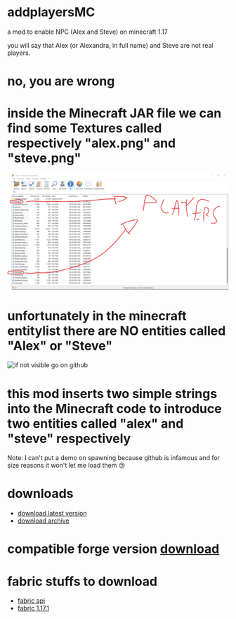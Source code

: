 # addplayersMC
a mod to enable NPC (Alex and Steve) on minecraft 1.17

you will say that Alex (or Alexandra, in full name) and Steve are not real players.
# no, you are wrong
# inside the Minecraft JAR file we can find some Textures called respectively "alex.png" and "steve.png"
![if not visible go on github](./support/1.png)



# unfortunately in the minecraft entitylist there are NO entities called "Alex" or "Steve"
![if not visible go on github](./support/demo.gif)



# this mod inserts two simple strings into the Minecraft code to introduce two entities called "alex" and "steve" respectively
Note: I can't put a demo on spawning because github is infamous and for size reasons it won't let me load them 😢


# downloads 
- [download latest version](https://www.planetminecraft.com/mod/add-players/download/file/15748618/) 
- [download archive](https://github.com/star08-web/addplayersMC/releases)


# compatible forge version  [download](https://maven.minecraftforge.net/net/minecraftforge/forge/1.17.1-37.1.1/forge-1.17.1-37.1.1-installer.jar)
# fabric stuffs to download
- [fabric api](https://www.curseforge.com/minecraft/mc-mods/fabric-api/download/3377591)
- [fabric 1.17.1](https://maven.fabricmc.net/net/fabricmc/fabric-installer/0.11.0/fabric-installer-0.11.0.jar)
